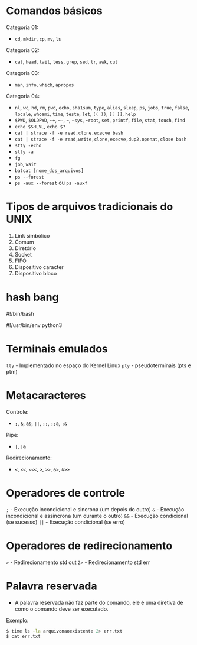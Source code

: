# Comandos básicos

Categoria 01:

- `cd`, `mkdir`, `cp`, `mv`, `ls`

Categoria 02:

- `cat`, `head`, `tail`, `less`, `grep`, `sed`, `tr`, `awk`, `cut`

Categoria 03: 

- `man`, `info`, `which`, `apropos`

Categoria 04: 

- `nl`, `wc`, `hd`, `rm`, `pwd`, `echo`, `sha1sum`, `type`, `alias`, `sleep`, `ps`, `jobs`, `true`, `false`, `locale`, `whoami`, `time`, `teste`, `let`, `(( ))`, `[[ ]]`, `help`
- `$PWD`, `$OLDPWD`, `~+`, `~-`, `~`, `~sys`, `~root`, `set`, `printf`, `file`, `stat`, `touch`, `find`
- `echo $SHLVL`, `echo $?`
- `cat | strace -f -e read,clone,execve bash`
- `cat | strace -f -e read,write,clone,execve,dup2,openat,close bash`
- `stty -echo`      <!-- desligando a função echo no momento da escrita -->
- `stty -a`         <!-- exibe valore associados à sinalizações -->
- `fg`              <!-- pega o último processo em segundo plano e torna em primeiro plano -->
- `job`, `wait`
- `batcat [nome_dos_arquivos]`
- `ps --forest`     <!-- traça a ramificação -->
- `ps -aux --forest` ou `ps -auxf`

# Tipos de arquivos tradicionais do UNIX

1. Link simbólico
2. Comum
3. Diretório
4. Socket
5. FIFO
6. Dispositivo caracter
7. Dispositivo bloco

# hash bang

#!/bin/bash

#!/usr/bin/env python3

# Terminais emulados

`tty` - Implementado no espaço do Kernel Linux
`pty` - pseudoterminais (pts e ptm)

# Metacaracteres

Controle:

- `;`, `&`, `&&`, `||`, `;;`, `;;&`, `;&`

Pipe:

- `|`, `|&`

Redirecionamento:

- `<`, `<<`, `<<<`, `>`, `>>`, `&>`, `&>>`

# Operadores de controle

`;` - Execução incondicional e sincrona (um depois do outro)
`&` - Execução incondicional e assincrona (um durante o outro)
`&&` - Execução condicional (se sucesso)
`||` - Execução condicional (se erro)


# Operadores de redirecionamento

`>` - Redirecionamento std out
`2>` - Redirecionamento std err


# Palavra reservada

- A palavra reservada não faz parte do comando, ele é uma diretiva de como o comando deve ser executado.

Exemplo:
```bash
$ time ls -la arquivonaoexistente 2> err.txt
$ cat err.txt
```
